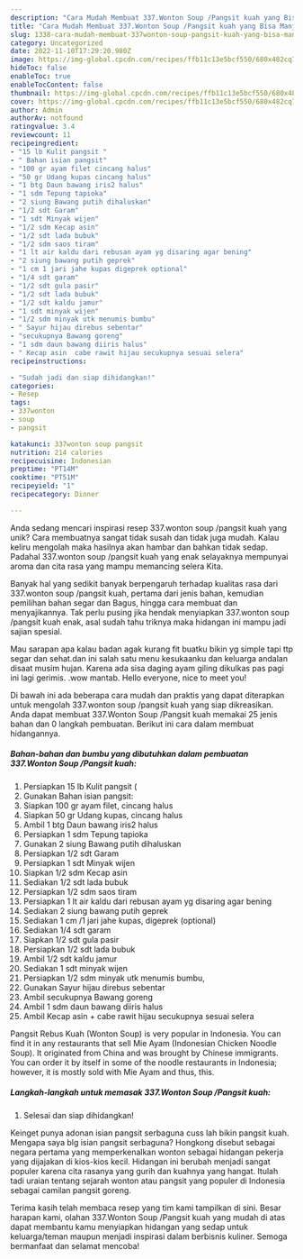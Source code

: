 ```yaml
---
description: "Cara Mudah Membuat 337.Wonton Soup /Pangsit kuah yang Bisa Manjain Lidah"
title: "Cara Mudah Membuat 337.Wonton Soup /Pangsit kuah yang Bisa Manjain Lidah"
slug: 1338-cara-mudah-membuat-337wonton-soup-pangsit-kuah-yang-bisa-manjain-lidah
category: Uncategorized
date: 2022-11-10T17:29:20.980Z
image: https://img-global.cpcdn.com/recipes/ffb11c13e5bcf550/680x482cq70/337wonton-soup-pangsit-kuah-foto-resep-utama.jpg
hideToc: false
enableToc: true
enableTocContent: false
thumbnail: https://img-global.cpcdn.com/recipes/ffb11c13e5bcf550/680x482cq70/337wonton-soup-pangsit-kuah-foto-resep-utama.jpg
cover: https://img-global.cpcdn.com/recipes/ffb11c13e5bcf550/680x482cq70/337wonton-soup-pangsit-kuah-foto-resep-utama.jpg
author: Admin
authorAv: notfound
ratingvalue: 3.4
reviewcount: 11
recipeingredient:
- "15 lb Kulit pangsit "
- " Bahan isian pangsit"
- "100 gr ayam filet cincang halus"
- "50 gr Udang kupas cincang halus"
- "1 btg Daun bawang iris2 halus"
- "1 sdm Tepung tapioka"
- "2 siung Bawang putih dihaluskan"
- "1/2 sdt Garam"
- "1 sdt Minyak wijen"
- "1/2 sdm Kecap asin"
- "1/2 sdt lada bubuk"
- "1/2 sdm saos tiram"
- "1 lt air kaldu dari rebusan ayam yg disaring agar bening"
- "2 siung bawang putih geprek"
- "1 cm 1 jari jahe kupas digeprek optional"
- "1/4 sdt garam"
- "1/2 sdt gula pasir"
- "1/2 sdt lada bubuk"
- "1/2 sdt kaldu jamur"
- "1 sdt minyak wijen"
- "1/2 sdm minyak utk menumis bumbu"
- " Sayur hijau direbus sebentar"
- "secukupnya Bawang goreng"
- "1 sdm daun bawang diiris halus"
- " Kecap asin  cabe rawit hijau secukupnya sesuai selera"
recipeinstructions:

- "Sudah jadi dan siap dihidangkan!"
categories:
- Resep
tags:
- 337wonton
- soup
- pangsit

katakunci: 337wonton soup pangsit 
nutrition: 214 calories
recipecuisine: Indonesian
preptime: "PT14M"
cooktime: "PT51M"
recipeyield: "1"
recipecategory: Dinner

---
```





Anda sedang mencari inspirasi resep 337.wonton soup /pangsit kuah yang unik? Cara membuatnya sangat tidak susah dan tidak juga mudah. Kalau keliru mengolah maka hasilnya akan hambar dan bahkan tidak sedap. Padahal 337.wonton soup /pangsit kuah yang enak selayaknya mempunyai aroma dan cita rasa yang mampu memancing selera Kita.





Banyak hal yang sedikit banyak berpengaruh terhadap kualitas rasa dari 337.wonton soup /pangsit kuah, pertama dari jenis bahan, kemudian pemilihan bahan segar dan Bagus, hingga cara membuat dan menyajikannya. Tak perlu pusing jika hendak menyiapkan 337.wonton soup /pangsit kuah enak,      asal sudah tahu triknya maka hidangan ini mampu jadi sajian spesial.














Mau sarapan apa kalau badan agak kurang fit buatku bikin yg simple tapi ttp segar dan sehat.dan ini salah satu menu kesukaanku dan keluarga andalan disaat musim hujan. Karena ada sisa daging ayam giling dikulkas pas pagi ini lagi gerimis. .wow mantab. Hello everyone, nice to meet you!






Di bawah ini ada beberapa cara mudah dan praktis yang dapat diterapkan untuk mengolah 337.wonton soup /pangsit kuah yang siap dikreasikan. Anda dapat membuat 337.Wonton Soup /Pangsit kuah memakai 25 jenis bahan dan 0 langkah pembuatan. Berikut ini cara dalam membuat hidangannya.

<!--inarticleads1-->

##### Bahan-bahan dan bumbu yang dibutuhkan dalam pembuatan 337.Wonton Soup /Pangsit kuah:

1. Persiapkan 15 lb Kulit pangsit (
1. Gunakan  Bahan isian pangsit:
1. Siapkan 100 gr ayam filet, cincang halus
1. Siapkan 50 gr Udang kupas, cincang halus
1. Ambil 1 btg Daun bawang iris2 halus
1. Persiapkan 1 sdm Tepung tapioka
1. Gunakan 2 siung Bawang putih dihaluskan
1. Persiapkan 1/2 sdt Garam
1. Persiapkan 1 sdt Minyak wijen
1. Siapkan 1/2 sdm Kecap asin
1. Sediakan 1/2 sdt lada bubuk
1. Persiapkan 1/2 sdm saos tiram
1. Persiapkan 1 lt air kaldu dari rebusan ayam yg disaring agar bening
1. Sediakan 2 siung bawang putih geprek
1. Sediakan 1 cm /1 jari jahe kupas, digeprek (optional)
1. Sediakan 1/4 sdt garam
1. Siapkan 1/2 sdt gula pasir
1. Persiapkan 1/2 sdt lada bubuk
1. Ambil 1/2 sdt kaldu jamur
1. Sediakan 1 sdt minyak wijen
1. Persiapkan 1/2 sdm minyak utk menumis bumbu,
1. Gunakan  Sayur hijau direbus sebentar
1. Ambil secukupnya Bawang goreng
1. Ambil 1 sdm daun bawang diiris halus
1. Ambil  Kecap asin + cabe rawit hijau secukupnya sesuai selera


Pangsit Rebus Kuah (Wonton Soup) is very popular in Indonesia. You can find it in any restaurants that sell Mie Ayam (Indonesian Chicken Noodle Soup). It originated from China and was brought by Chinese immigrants. You can order it by itself in some of the noodle restaurants in Indonesia; however, it is mostly sold with Mie Ayam and thus, this. 

<!--inarticleads2-->

##### Langkah-langkah untuk memasak 337.Wonton Soup /Pangsit kuah:


1. Selesai dan siap dihidangkan!

Keinget punya adonan isian pangsit serbaguna cuss lah bikin pangsit kuah. Mengapa saya blg isian pangsit serbaguna? Hongkong disebut sebagai negara pertama yang memperkenalkan wonton sebagai hidangan pekerja yang dijajakan di kios-kios kecil. Hidangan ini berubah menjadi sangat populer karena cita rasanya yang gurih dan kuahnya yang hangat. Itulah tadi uraian tentang sejarah wonton atau pangsit yang populer di Indonesia sebagai camilan pangsit goreng. 

Terima kasih telah membaca resep yang tim kami tampilkan di sini. Besar harapan kami, olahan 337.Wonton Soup /Pangsit kuah yang mudah di atas dapat membantu kamu menyiapkan hidangan yang sedap untuk keluarga/teman maupun menjadi inspirasi dalam berbisnis kuliner. Semoga bermanfaat dan selamat mencoba!
